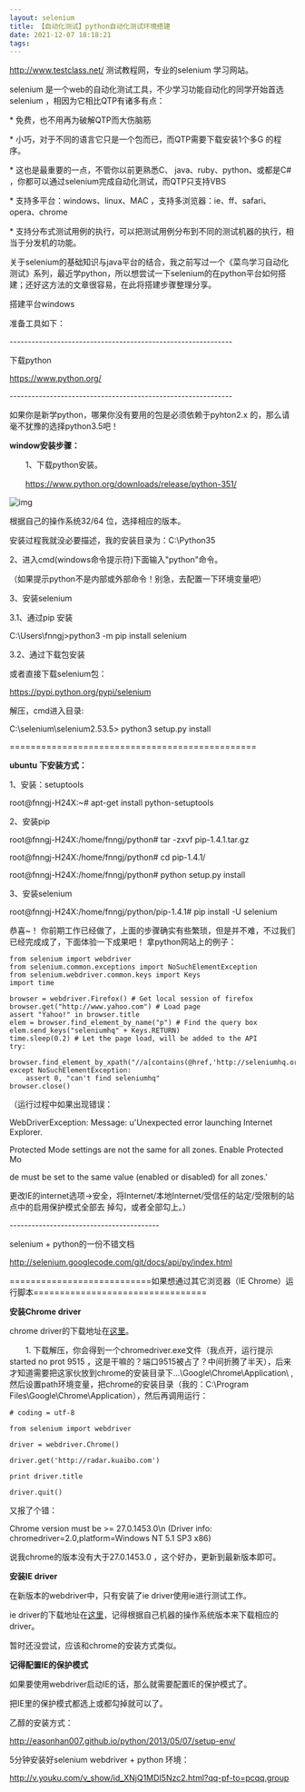 ```yaml
---
layout: selenium
title: 【自动化测试】python自动化测试环境搭建
date: 2021-12-07 18:18:21
tags:
---
```


http://www.testclass.net/ 测试教程网，专业的selenium 学习网站。

 

selenium 是一个web的自动化测试工具，不少学习功能自动化的同学开始首选selenium ，相因为它相比QTP有诸多有点：

\* 免费，也不用再为破解QTP而大伤脑筋

\* 小巧，对于不同的语言它只是一个包而已，而QTP需要下载安装1个多G 的程序。

\* 这也是最重要的一点，不管你以前更熟悉C、 java、ruby、python、或都是C# ，你都可以通过selenium完成自动化测试，而QTP只支持VBS 

\* 支持多平台：windows、linux、MAC ，支持多浏览器：ie、ff、safari、opera、chrome

\* 支持分布式测试用例的执行，可以把测试用例分布到不同的测试机器的执行，相当于分发机的功能。

 

关于selenium的基础知识与java平台的结合，我之前写过一个《菜鸟学习自动化测试》系列，最近学python，所以想尝试一下selenium的在python平台如何搭建；还好这方法的文章很容易，在此将搭建步骤整理分享。

 

搭建平台windows 

准备工具如下：

\-------------------------------------------------------------

下载python

https://www.python.org/

\-------------------------------------------------------------

如果你是新学python，哪果你没有要用的包是必须依赖于pyhton2.x 的，那么请毫不犹豫的选择python3.5吧！

 

 

**window安装步骤：**

 

　　1、下载python安装。

　　https://www.python.org/downloads/release/python-351/

![img](https://images2015.cnblogs.com/blog/311516/201606/311516-20160624115021578-1069073897.png)

 

根据自己的操作系统32/64 位，选择相应的版本。

安装过程我就没必要描述，我的安装目录为：C:\Python35

 

 2、进入cmd(windows命令提示符)下面输入"python"命令。

（如果提示python不是内部或外部命令！别急，去配置一下环境变量吧）



 

3、安装selenium

3.1、通过pip 安装

C:\Users\fnngj>python3 -m pip install selenium 

3.2、通过下载包安装

或者直接下载selenium包：

https://pypi.python.org/pypi/selenium

解压，cmd进入目录:

C:\selenium\selenium2.53.5> python3 setup.py install

 

 

===============================================

 

 

**ubuntu 下安装方式：**

 

1、安装：setuptools

root@fnngj-H24X:~# apt-get install python-setuptools

2、安装pip

root@fnngj-H24X:/home/fnngj/python# tar -zxvf pip-1.4.1.tar.gz

root@fnngj-H24X:/home/fnngj/python# cd pip-1.4.1/

root@fnngj-H24X:/home/fnngj/python# python setup.py install

3、安装selenium

root@fnngj-H24X:/home/fnngj/python/pip-1.4.1# pip install -U selenium

 

恭喜~！ 你前期工作已经做了，上面的步骤确实有些繁琐，但是并不难，不过我们已经完成成了，下面体验一下成果吧！ 拿python网站上的例子：

 



```
from selenium import webdriver
from selenium.common.exceptions import NoSuchElementException
from selenium.webdriver.common.keys import Keys
import time

browser = webdriver.Firefox() # Get local session of firefox
browser.get("http://www.yahoo.com") # Load page
assert "Yahoo!" in browser.title
elem = browser.find_element_by_name("p") # Find the query box
elem.send_keys("seleniumhq" + Keys.RETURN)
time.sleep(0.2) # Let the page load, will be added to the API
try:
    browser.find_element_by_xpath("//a[contains(@href,'http://seleniumhq.org')]")
except NoSuchElementException:
    assert 0, "can't find seleniumhq"
browser.close()
```



 

（运行过程中如果出现错误： 

WebDriverException: Message: u'Unexpected error launching Internet Explorer.

 Protected Mode settings are not the same for all zones. Enable Protected Mo

de must be set to the same value (enabled or disabled) for all zones.' 

更改IE的internet选项->安全，将Internet/本地Internet/受信任的站定/受限制的站点中的启用保护模式全部去 掉勾，或者全部勾上。）

 

\-----------------------------------------

selenium + python的一份不错文档

http://selenium.googlecode.com/git/docs/api/py/index.html

 

===========================如果想通过其它浏览器（IE Chrome）运行脚本=================================

 

**安装Chrome driver**

chrome driver的下载地址在[这里](https://code.google.com/p/chromedriver/downloads/list)。

　　1. 下载解压，你会得到一个chromedriver.exe文件（我点开，运行提示started no prot 9515 ，这是干嘛的？端口9515被占了？中间折腾了半天），后来才知道需要把这家伙放到chrome的安装目录下...\Google\Chrome\Application\ ,然后设置path环境变量，把chrome的安装目录（我的：C:\Program Files\Google\Chrome\Application），然后再调用运行：



```
# coding = utf-8

from selenium import webdriver

driver = webdriver.Chrome()

driver.get('http://radar.kuaibo.com')

print driver.title

driver.quit()
```



又报了个错：

Chrome version must be >= 27.0.1453.0\n (Driver info: chromedriver=2.0,platform=Windows NT 5.1 SP3 x86)

说我chrome的版本没有大于27.0.1453.0 ，这个好办，更新到最新版本即可。

 

**安装IE driver**

在新版本的webdriver中，只有安装了ie driver使用ie进行测试工作。

ie driver的下载地址在[这里](https://code.google.com/p/selenium/downloads/list)，记得根据自己机器的操作系统版本来下载相应的driver。

暂时还没尝试，应该和chrome的安装方式类似。

 

**记得配置IE的保护模式**

如果要使用webdriver启动IE的话，那么就需要配置IE的保护模式了。

把IE里的保护模式都选上或都勾掉就可以了。

 

 

 乙醇的安装方式：

 http://easonhan007.github.io/python/2013/05/07/setup-env/

5分钟安装好selenium webdriver + python 环境：

http://v.youku.com/v_show/id_XNjQ1MDI5Nzc2.html?qq-pf-to=pcqq.group